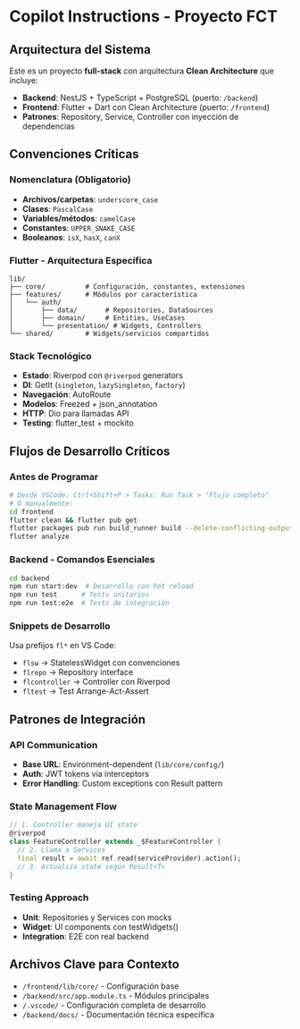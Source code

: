 # Copilot Instructions - Proyecto FCT

## Arquitectura del Sistema

Este es un proyecto **full-stack** con arquitectura **Clean Architecture** que incluye:

- **Backend**: NestJS + TypeScript + PostgreSQL (puerto: `/backend`)
- **Frontend**: Flutter + Dart con Clean Architecture (puerto: `/frontend`)  
- **Patrones**: Repository, Service, Controller con inyección de dependencias

## Convenciones Críticas

### Nomenclatura (Obligatorio)
- **Archivos/carpetas**: `underscore_case`
- **Clases**: `PascalCase`
- **Variables/métodos**: `camelCase`  
- **Constantes**: `UPPER_SNAKE_CASE`
- **Booleanos**: `isX`, `hasX`, `canX`

### Flutter - Arquitectura Específica
```
lib/
├── core/          # Configuración, constantes, extensiones
├── features/      # Módulos por característica
│   └── auth/
│       ├── data/       # Repositories, DataSources
│       ├── domain/     # Entities, UseCases
│       └── presentation/ # Widgets, Controllers
└── shared/        # Widgets/servicios compartidos
```

### Stack Tecnológico
- **Estado**: Riverpod con `@riverpod` generators
- **DI**: GetIt (`singleton`, `lazySingleton`, `factory`)
- **Navegación**: AutoRoute
- **Modelos**: Freezed + json_annotation
- **HTTP**: Dio para llamadas API
- **Testing**: flutter_test + mockito

## Flujos de Desarrollo Críticos

### Antes de Programar
```bash
# Desde VSCode: Ctrl+Shift+P > Tasks: Run Task > "Flujo completo"
# O manualmente:
cd frontend
flutter clean && flutter pub get
flutter packages pub run build_runner build --delete-conflicting-outputs
flutter analyze
```

### Backend - Comandos Esenciales
```bash
cd backend
npm run start:dev  # Desarrollo con hot reload
npm run test      # Tests unitarios
npm run test:e2e  # Tests de integración
```

### Snippets de Desarrollo
Usa prefijos `fl*` en VS Code:
- `flsw` → StatelessWidget con convenciones
- `flrepo` → Repository interface  
- `flcontroller` → Controller con Riverpod
- `fltest` → Test Arrange-Act-Assert

## Patrones de Integración

### API Communication
- **Base URL**: Environment-dependent (`lib/core/config/`)
- **Auth**: JWT tokens via interceptors
- **Error Handling**: Custom exceptions con Result<T> pattern

### State Management Flow
```dart
// 1. Controller maneja UI state
@riverpod
class FeatureController extends _$FeatureController {
  // 2. Llama a Services
  final result = await ref.read(serviceProvider).action();
  // 3. Actualiza state según Result<T>
}
```

### Testing Approach  
- **Unit**: Repositories y Services con mocks
- **Widget**: UI components con testWidgets()
- **Integration**: E2E con real backend

## Archivos Clave para Contexto
- `/frontend/lib/core/` - Configuración base
- `/backend/src/app.module.ts` - Módulos principales
- `/.vscode/` - Configuración completa de desarrollo
- `/backend/docs/` - Documentación técnica específica
